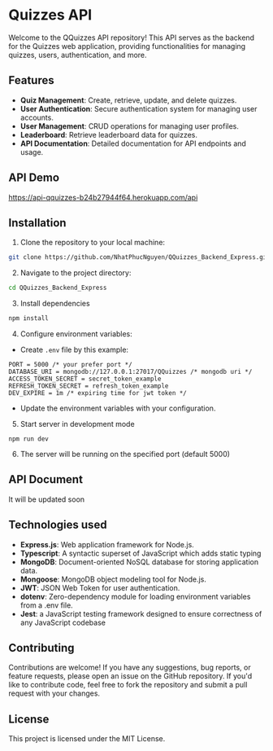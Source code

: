 # Quizzes API

Welcome to the QQuizzes API repository! This API serves as the backend for the Quizzes web application, providing functionalities for managing quizzes, users, authentication, and more.

## Features

-   **Quiz Management**: Create, retrieve, update, and delete quizzes.
-   **User Authentication**: Secure authentication system for managing user accounts.
-   **User Management**: CRUD operations for managing user profiles.
-   **Leaderboard**: Retrieve leaderboard data for quizzes.
-   **API Documentation**: Detailed documentation for API endpoints and usage.

## API Demo
https://api-qquizzes-b24b27944f64.herokuapp.com/api

## Installation

1. Clone the repository to your local machine:

```bash
git clone https://github.com/NhatPhucNguyen/QQuizzes_Backend_Express.git
```

2. Navigate to the project directory:

```bash
cd QQuizzes_Backend_Express
```

3. Install dependencies

```bash
npm install
```

4. Configure environment variables:

-   Create `.env` file by this example:

```env
PORT = 5000 /* your prefer port */
DATABASE_URI = mongodb://127.0.0.1:27017/QQuizzes /* mongodb uri */
ACCESS_TOKEN_SECRET = secret_token_example
REFRESH_TOKEN_SECRET = refresh_token_example
DEV_EXPIRE = 1m /* expiring time for jwt token */
```

-   Update the environment variables with your configuration.

5. Start server in development mode

```build
npm run dev
```

6. The server will be running on the specified port (default 5000)

## API Document

It will be updated soon

## Technologies used

-   **Express.js**: Web application framework for Node.js.
-   **Typescript**: A syntactic superset of JavaScript which adds static typing
-   **MongoDB**: Document-oriented NoSQL database for storing application data.
-   **Mongoose**: MongoDB object modeling tool for Node.js.
-   **JWT**: JSON Web Token for user authentication.
-   **dotenv**: Zero-dependency module for loading environment variables from a .env file.
-   **Jest**: a JavaScript testing framework designed to ensure correctness of any JavaScript codebase
## Contributing
Contributions are welcome! If you have any suggestions, bug reports, or feature requests, please open an issue on the GitHub repository. If you'd like to contribute code, feel free to fork the repository and submit a pull request with your changes.

## License
This project is licensed under the MIT License.